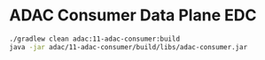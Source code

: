 # ADAC Consumer Data Plane EDC

```bash
./gradlew clean adac:11-adac-consumer:build
java -jar adac/11-adac-consumer/build/libs/adac-consumer.jar
```
